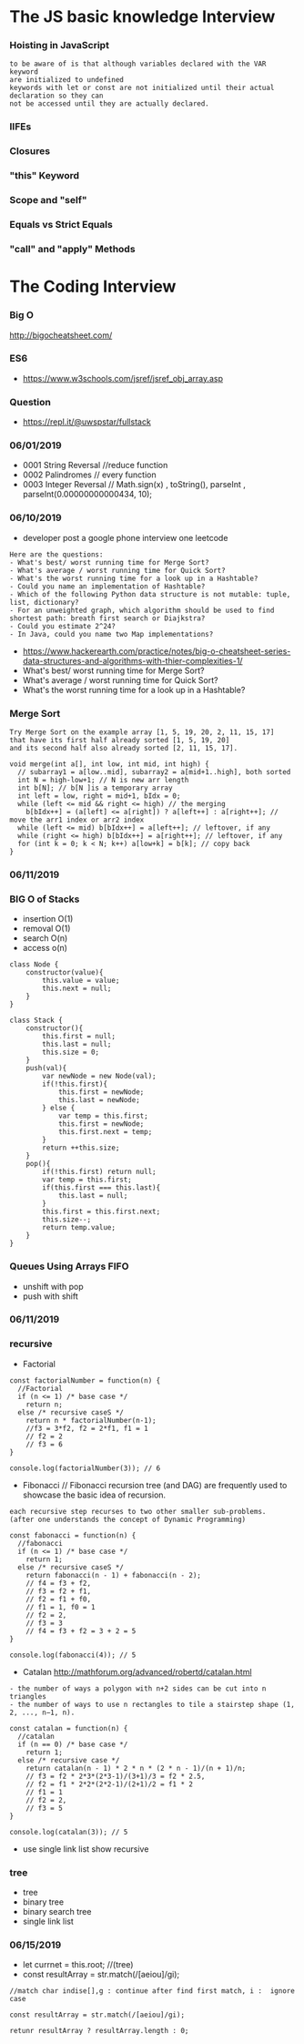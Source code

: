 # The JS basic knowledge Interview

### Hoisting in JavaScript
```
to be aware of is that although variables declared with the VAR keyword 
are initialized to undefined 
keywords with let or const are not initialized until their actual declaration so they can
not be accessed until they are actually declared.
```
### IIFEs
### Closures
### "this" Keyword
### Scope and "self"
### Equals vs Strict Equals
### "call" and "apply" Methods

# The Coding Interview
### Big O
http://bigocheatsheet.com/

### ES6
- https://www.w3schools.com/jsref/jsref_obj_array.asp
 
### Question
- https://repl.it/@uwspstar/fullstack

### 06/01/2019
- 0001 String Reversal  //reduce function
- 0002 Palindromes  // every function
- 0003 Integer Reversal // Math.sign(x) , toString(), parseInt , parseInt(0.00000000000434, 10); 
### 06/10/2019
- developer post a google phone interview one  leetcode
```The interview lasts for about half an hour. In the beginning I gave an elevated pitch on my experience. Then there came eight technical questions.
Here are the questions:
- What's best/ worst running time for Merge Sort?
- What's average / worst running time for Quick Sort?
- What's the worst running time for a look up in a Hashtable?
- Could you name an implementation of Hashtable?
- Which of the following Python data structure is not mutable: tuple, list, dictionary?
- For an unweighted graph, which algorithm should be used to find shortest path: breath first search or Diajkstra?
- Could you estimate 2^24?
- In Java, could you name two Map implementations?
```
- https://www.hackerearth.com/practice/notes/big-o-cheatsheet-series-data-structures-and-algorithms-with-thier-complexities-1/
- What's best/ worst running time for Merge Sort?
- What's average / worst running time for Quick Sort?
- What's the worst running time for a look up in a Hashtable?
### Merge Sort
```
Try Merge Sort on the example array [1, 5, 19, 20, 2, 11, 15, 17] 
that have its first half already sorted [1, 5, 19, 20] 
and its second half also already sorted [2, 11, 15, 17]. 

void merge(int a[], int low, int mid, int high) {
  // subarray1 = a[low..mid], subarray2 = a[mid+1..high], both sorted
  int N = high-low+1; // N is new arr length
  int b[N]; // b[N ]is a temporary array
  int left = low, right = mid+1, bIdx = 0;
  while (left <= mid && right <= high) // the merging
    b[bIdx++] = (a[left] <= a[right]) ? a[left++] : a[right++]; // move the arr1 index or arr2 index
  while (left <= mid) b[bIdx++] = a[left++]; // leftover, if any
  while (right <= high) b[bIdx++] = a[right++]; // leftover, if any
  for (int k = 0; k < N; k++) a[low+k] = b[k]; // copy back
}

```
### 06/11/2019
### BIG O of Stacks
- insertion O(1)
- removal O(1)
- search O(n)
- access o(n)
```
class Node {
    constructor(value){
        this.value = value;
        this.next = null;
    }
}

class Stack {
    constructor(){
        this.first = null;
        this.last = null;
        this.size = 0;
    }
    push(val){
        var newNode = new Node(val);
        if(!this.first){
            this.first = newNode;
            this.last = newNode;
        } else {
            var temp = this.first;
            this.first = newNode;
            this.first.next = temp;
        }
        return ++this.size;
    }
    pop(){
        if(!this.first) return null;
        var temp = this.first;
        if(this.first === this.last){
            this.last = null;
        }
        this.first = this.first.next;
        this.size--;
        return temp.value;
    }
}
```
### Queues Using Arrays FIFO
- unshift with pop
- push with shift
### 06/11/2019
### recursive
- Factorial
```
const factorialNumber = function(n) {
  //Factorial
  if (n <= 1) /* base case */
    return n;
  else /* recursive caseS */
    return n * factorialNumber(n-1); 
    //f3 = 3*f2, f2 = 2*f1, f1 = 1
    // f2 = 2
    // f3 = 6
}

console.log(factorialNumber(3)); // 6
```
- Fibonacci // Fibonacci recursion tree (and DAG) are frequently used to showcase the basic idea of recursion.
```
each recursive step recurses to two other smaller sub-problems. 
(after one understands the concept of Dynamic Programming) 

const fabonacci = function(n) {
  //fabonacci
  if (n <= 1) /* base case */
    return 1;
  else /* recursive caseS */
    return fabonacci(n - 1) + fabonacci(n - 2); 
    // f4 = f3 + f2, 
    // f3 = f2 + f1, 
    // f2 = f1 + f0,
    // f1 = 1, f0 = 1
    // f2 = 2,
    // f3 = 3
    // f4 = f3 + f2 = 3 + 2 = 5
}

console.log(fabonacci(4)); // 5
```
- Catalan http://mathforum.org/advanced/robertd/catalan.html
```
- the number of ways a polygon with n+2 sides can be cut into n triangles
- the number of ways to use n rectangles to tile a stairstep shape (1, 2, ..., n−1, n).
```
```
const catalan = function(n) {
  //catalan
  if (n == 0) /* base case */
    return 1;
  else /* recursive case */
    return catalan(n - 1) * 2 * n * (2 * n - 1)/(n + 1)/n;
    // f3 = f2 * 2*3*(2*3-1)/(3+1)/3 = f2 * 2.5, 
    // f2 = f1 * 2*2*(2*2-1)/(2+1)/2 = f1 * 2
    // f1 = 1
    // f2 = 2,
    // f3 = 5
}

console.log(catalan(3)); // 5
```
- use single link list show recursive

### tree
- tree
- binary tree
- binary search tree
- single link list
### 06/15/2019
- let currnet = this.root; //(tree) 
- const resultArray = str.match(/[aeiou]/gi); 
``` 
//match char indise[],g : continue after find first match, i :  ignore case

const resultArray = str.match(/[aeiou]/gi);

retunr resultArray ? resultArray.length : 0;

```

